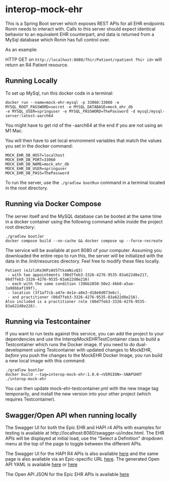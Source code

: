 # interop-mock-ehr

This is a Spring Boot server which exposes REST APIs for all EHR endpoints
Ronin needs to interact with. Calls to this server should expect identical behavior
to an equivalent EHR counterpart, and data is returned from a MySql database
which Ronin has full control over.

As an example:

HTTP GET on `http://localhost:8080/fhir/Patient/<patient fhir id>` will return an 
R4 Patient resource.


## Running Locally

To set up MySql, run this docker code in a terminal:

```
docker run --name=mock-ehr-mysql -p 33060:33060 -e MYSQL_ROOT_PASSWORD=secret -e MYSQL_DATABASE=mock_ehr_db 
-e MYSQL_USER=springuser -e MYSQL_PASSWORD=ThePassword -d mysql/mysql-server:latest-aarch64
```
You might have to get rid of the -aarch64 at the end if you are not using an M1 Mac.

You will then have to set local environment variables that match the values you set in the docker command:
```
MOCK_EHR_DB_HOST=localhost
MOCK_EHR_DB_PORT=33060
MOCK_EHR_DB_NAME=mock_ehr_db
MOCK_EHR_DB_USER=springuser
MOCK_EHR_DB_PASS=ThePassword
```
To run the server, use the `./gradlew bootRun` command in a terminal located in the root directory.

## Running via Docker Compose

The server itself and the MySQL database can be booted at the same time in a docker container 
using the following command while inside the project root directory:
```
./gradlew bootJar
docker compose build --no-cache && docker compose up --force-recreate
```
The service will be available at port 8080 of your computer. Assuming you downloaded the entire repo to run this, the
server will be initialized with the data in the /init/resources directory. Feel free to modify these files locally.
```
Patient (eJzlzKe3KPzAV5TtkxmNivQ3) 
 - with two appointments (06d7feb3-3326-4276-9535-83a622d8e217, 06d7feb3-3326-4276-9535-83a622d8e216) 
 - each with the same condition (39bb2850-50e2-4bb0-a5ae-3a98bbaf199f), 
 - location (3f1af7cb-a47e-4e1e-a8e3-d18e0d073e6c), 
 - and practitioner (06d7feb3-3326-4276-9535-83a622d8e216). 
Also included is a practitioner role (06d7feb3-3326-4276-9535-83a622d8e226).
```

## Running via Testcontainer

If you want to run tests against this service, you can add the project to your dependencies 
and use the InteropMockEHRTestContainer class to build a Testcontainer which runs the Docker image.
If you need to do dual-development using Testcontainer with updated changes to MockEHR, _before_ you push 
the changes to the MockEHR Docker Image, you run build a new local image with this command:
```
./gradlew bootJar
docker build --tag=interop-mock-ehr:1.0.0-<VERSION>-SNAPSHOT ./interop-mock-ehr
```
You can then update mock-ehr-testcontainer.yml with the new image tag temporarily, and install the
new version into your other project (which requires Testcontainer).

## Swagger/Open API when running locally
The Swagger UI for both the Epic EHR and HAPI r4 APIs with examples for testing is available at 
http://localhost:8080/swagger-ui/index.html. The EHR APIs will be displayed at initial load, use 
the "Select a Definition" dropdown menu at the top of the page to toggle between the different APIs.

The Swagger UI for the HAPI R4 APIs is also available [here](http://localhost:8080/fhir/r4/swagger-ui/index.html)
and the same page is also available via an Epic-specific URL [here](http://localhost:8080/epic/api/FHIR/R4/swagger-ui/index.html). 
The generated Open API YAML is available [here](http://localhost:8080/fhir/r4/api-docs) or [here](http://localhost:8080/epic/api/FHIR/R4/api-docs)

The Open API JSON for the Epic EHR APIs is available [here](http://localhost:8080/v3/api-docs/)
